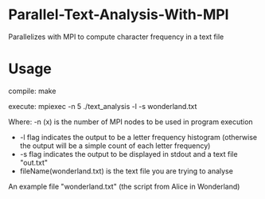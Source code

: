 # Parallel-Text-Analysis-With-MPI
Parallelizes with MPI to compute character frequency in a text file

# Usage
compile: make

execute: mpiexec -n 5 ./text_analysis -l -s wonderland.txt

Where:
  -n (x) is the number of MPI nodes to be used in program execution
  - -l flag indicates the output to be a letter frequency histogram (otherwise the output will be a simple count of each letter frequency)
  - -s flag indicates the output to be displayed in stdout and a text file "out.txt"
  - fileName(wonderland.txt) is the text file you are trying to analyse
  
An example file "wonderland.txt" (the script from Alice in Wonderland)
